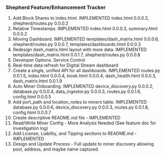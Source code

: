 ### Shepherd Feature/Enhancement Tracker
1. Add Block Shares to index.html. IMPLEMENTED index.html 0.0.0.2, shepherd/routes.py 0.0.0.2
2. Relative Timestamps. IMPLEMENTED index.html 0.0.0.3, summary.html 0.0.0.2
3. Moving Dashboard. IMPLEMENTED templates/dash_matrix.html 0.0.0.6, shepherd/routes.py 0.0.0.7, templates/dashboards.html 0.0.0.3
4. Redesign dash_matrix.html layout with more data. IMPLEMENTED templates/dash_matrix.html 0.0.1.7, shepherd/routes.py 0.0.0.8
5. Developer Options. Service Control
6. Real-time data refresh for Digital Stream dashboard
7. Create a single, unified API for all dashboards. IMPLEMENTED routes.py 0.0.1.5, index.html 0.0.0.4, kiosk.html 0.0.0.4, dash_health.html 0.0.0.3, dash_matrix.html 0.0.1.9
8. Auto Miner Onboarding. IMPLEMENTED device_discovery.py 0.0.0.2, database.py 0.0.0.4, data_ingestor.py 0.0.0.3, routes.py 0.0.1.6, config.html 0.0.0.5
9. Add port_path and location_notes to miners table. IMPLEMENTED database.py 0.0.0.6, device_discovery.py 0.0.0.3, routes.py 0.0.1.8, config.html 0.0.0.7
10. Create descriptive README.md file - IMPLEMENTED
11. Read/Write Miner Config - More Analysis Needed (See feature doc for investigation log)
12. Add License, Liability, and Tipping sections to README.md - IMPLEMENTED
13. Design and Update Process - Full update to miner discovery allowing pool, address, and maybe name captured.